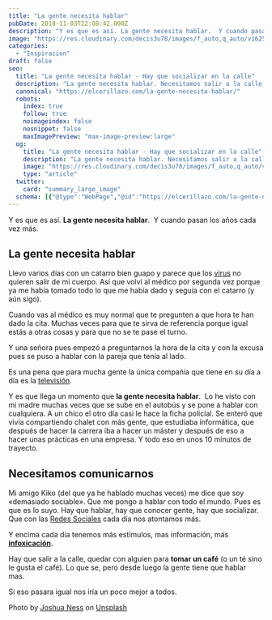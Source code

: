 ```yaml
---
title: "La gente necesita hablar"
pubDate: 2018-11-03T22:08:42.000Z
description: "Y es que es así. La gente necesita hablar.  Y cuando pasan los años cada vez más."
image: "https://res.cloudinary.com/decis3u78/images/f_auto,q_auto/v1625709696/la-gente-necesita-hablar_883ddfa9_883bfc10/la-gente-necesita-hablar_883ddfa9_883bfc10.jpg?_i=AA"
categories:
  - "Inspiracion"
draft: false
seo:
  title: "La gente necesita hablar - Hay que socializar en la calle"
  description: "La gente necesita hablar. Necesitamos salir a la calle, tomar un café (o un té). Una buena charla le viene bien a cualquiera."
  canonical: "https://elcerillazo.com/la-gente-necesita-hablar/"
  robots:
    index: true
    follow: true
    noimageindex: false
    nosnippet: false
    maxImagePreview: "max-image-preview:large"
  og:
    title: "La gente necesita hablar - Hay que socializar en la calle"
    description: "La gente necesita hablar. Necesitamos salir a la calle, tomar un café (o un té). Una buena charla le viene bien a cualquiera."
    image: "https://res.cloudinary.com/decis3u78/images/f_auto,q_auto/v1625709696/la-gente-necesita-hablar_883ddfa9_883bfc10/la-gente-necesita-hablar_883ddfa9_883bfc10.jpg?_i=AA"
    type: "article"
  twitter:
    card: "summary_large_image"
  schema: [{"@type":"WebPage","@id":"https://elcerillazo.com/la-gente-necesita-hablar/","url":"https://elcerillazo.com/la-gente-necesita-hablar/","name":"La gente necesita hablar - Hay que socializar en la calle","isPartOf":{"@id":"https://elcerillazo.com/#website"},"primaryImageOfPage":{"@id":"https://elcerillazo.com/la-gente-necesita-hablar/#primaryimage"},"image":{"@id":"https://elcerillazo.com/la-gente-necesita-hablar/#primaryimage"},"thumbnailUrl":"https://res.cloudinary.com/decis3u78/images/f_auto,q_auto/v1625709696/la-gente-necesita-hablar_883ddfa9_883bfc10/la-gente-necesita-hablar_883ddfa9_883bfc10.jpg?_i=AA","datePublished":"2018-11-03T23:08:42+00:00","author":{"@id":"https://elcerillazo.com/#/schema/person/368d5b496aeaf077b307f248a72abcd9"},"description":"La gente necesita hablar. Necesitamos salir a la calle, tomar un café (o un té). Una buena charla le viene bien a cualquiera.","breadcrumb":{"@id":"https://elcerillazo.com/la-gente-necesita-hablar/#breadcrumb"},"inLanguage":"es","potentialAction":[{"@type":"ReadAction","target":["https://elcerillazo.com/la-gente-necesita-hablar/"]}]},{"@type":"ImageObject","inLanguage":"es","@id":"https://elcerillazo.com/la-gente-necesita-hablar/#primaryimage","url":"https://res.cloudinary.com/decis3u78/images/f_auto,q_auto/v1625709696/la-gente-necesita-hablar_883ddfa9_883bfc10/la-gente-necesita-hablar_883ddfa9_883bfc10.jpg?_i=AA","contentUrl":"https://res.cloudinary.com/decis3u78/images/f_auto,q_auto/v1625709696/la-gente-necesita-hablar_883ddfa9_883bfc10/la-gente-necesita-hablar_883ddfa9_883bfc10.jpg?_i=AA","width":1024,"height":683,"caption":"La gente necesita hablar"},{"@type":"BreadcrumbList","@id":"https://elcerillazo.com/la-gente-necesita-hablar/#breadcrumb","itemListElement":[{"@type":"ListItem","position":1,"name":"Portada","item":"https://elcerillazo.com/"},{"@type":"ListItem","position":2,"name":"La gente necesita hablar"}]},{"@type":"WebSite","@id":"https://elcerillazo.com/#website","url":"https://elcerillazo.com/","name":"El Cerillazo","description":"De pequeño hacía hogueras y jugaba con cerillas","potentialAction":[{"@type":"SearchAction","target":{"@type":"EntryPoint","urlTemplate":"https://elcerillazo.com/?s={search_term_string}"},"query-input":{"@type":"PropertyValueSpecification","valueRequired":true,"valueName":"search_term_string"}}],"inLanguage":"es"},{"@type":"Person","@id":"https://elcerillazo.com/#/schema/person/368d5b496aeaf077b307f248a72abcd9","name":"montywp","url":"https://elcerillazo.com/author/montywp/"}]
---
```


Y es que es así. **La gente necesita hablar**.  Y cuando pasan los años cada vez más.

## La gente necesita hablar

Llevo varios días con un catarro bien guapo y parece que los [virus](https://elcerillazo.com/los-virus-invaden-cuerpo/) no quieren salir de mi cuerpo. Así que volví al médico por segunda vez porque ya me había tomado todo lo que me había dado y seguía con el catarro (y aún sigo).

Cuando vas al médico es muy normal que te pregunten a que hora te han dado la cita. Muchas veces para que te sirva de referencia porque igual estás a otras cosas y para que no se te pase el turno.

Y una señora pues empezó a preguntarnos la hora de la cita y con la excusa pues se puso a hablar con la pareja que tenía al lado.

Es una pena que para mucha gente la única compañía que tiene en su día a día es la [televisión](https://elcerillazo.com/licencia-para-ver-la-television/).

Y es que llega un momento que **la gente necesita hablar**.  Lo he visto con mi madre muchas veces que se sube en el autobús y se pone a hablar con cualquiera. A un chico el otro día casi le hace la ficha policial. Se enteró que vivía compartiendo chalet con más gente, que estudiaba informática, que después de hacer la carrera iba a hacer un máster y después de eso a hacer unas prácticas en una empresa. Y todo eso en unos 10 minutos de trayecto.

## Necesitamos comunicarnos

Mi amigo Kiko (del que ya he hablado muchas veces) me dice que soy «demasiado sociable». Que me pongo a hablar con todo el mundo. Pues es que es lo suyo. Hay que hablar, hay que conocer gente, hay que socializar. Que con las [Redes Sociales](https://elcerillazo.com/como-hacer-la-pelota-redes-sociales/) cada día nos atontamos más.

Y encima cada día tenemos más estímulos, mas información, más **[infoxicación](https://es.wikipedia.org/wiki/Sobrecarga_informativa).**

Hay que salir a la calle, quedar con alguien para **tomar un café** (o un té sino le gusta el café). Lo que se, pero desde luego la gente tiene que hablar mas.

Si eso pasara igual nos iría un poco mejor a todos.

Photo by [Joshua Ness](https://unsplash.com/photos/-bEZ_OfWu3Y?utm_source=unsplash&utm_medium=referral&utm_content=creditCopyText) on [Unsplash](https://unsplash.com/search/photos/talk?utm_source=unsplash&utm_medium=referral&utm_content=creditCopyText)
